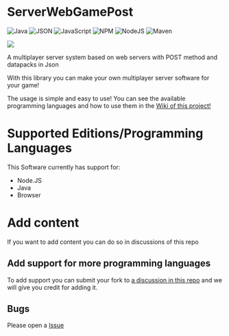 # ServerWebGamePost
![Java](https://img.shields.io/badge/java-%23ED8B00.svg?style=for-the-badge&logo=openjdk&logoColor=white)
![JSON](https://img.shields.io/badge/json-5E5C5C?style=for-the-badge&logo=json&logoColor=white)
![JavaScript](https://img.shields.io/badge/JavaScript-323330?style=for-the-badge&logo=javascript&logoColor=F7DF1E)
![NPM](https://img.shields.io/badge/npm-CB3837?style=for-the-badge&logo=npm&logoColor=white)
![NodeJS](https://img.shields.io/badge/Node%20js-339933?style=for-the-badge&logo=nodedotjs&logoColor=white)
![Maven](https://img.shields.io/badge/apache_maven-C71A36?style=for-the-badge&logo=apachemaven&logoColor=white)

[![](https://jitpack.io/v/Creadores-Program/ServerWebGamePost.svg)](https://jitpack.io/#Creadores-Program/ServerWebGamePost)

A multiplayer server system based on web servers with POST method and datapacks in Json

With this library you can make your own multiplayer server software for your game!

The usage is simple and easy to use! You can see the available programming languages and how to use them in the [Wiki of this project!](https://github.com/Creadores-Program/ServerWebGamePost/wiki)

# Supported Editions/Programming Languages
This Software currently has support for:
- Node.JS
- Java
- Browser

# Add content
If you want to add content you can do so in discussions of this repo

## Add support for more programming languages
To add support you can submit your fork to [a discussion in this repo](https://github.com/Creadores-Program/ServerWebGamePost/discussions/1) and we will give you credit for adding it.

## Bugs
Please open a [Issue](https://github.com/Creadores-Program/ServerWebGamePost/issues)
